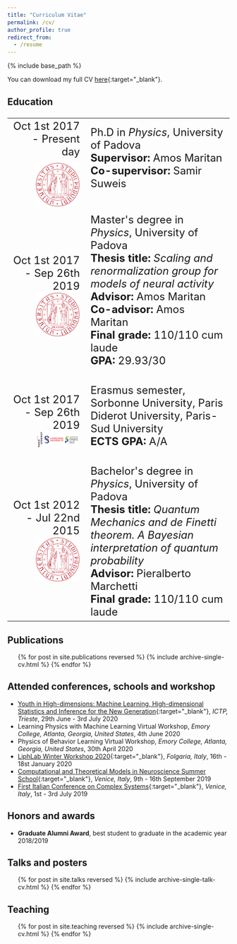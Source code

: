 ```yaml
---
title: "Curriculum Vitae"
permalink: /cv/
author_profile: true
redirect_from:
  - /resume
---
```


{% include base_path %}

You can download my full CV [here](/files/CV.pdf){:target="_blank"}<!--_-->.


## Education
<font size="5">
<table>
  <tr>
    <td width="35%"><div align="right">Oct 1st 2017 - Present day<br>
	  <img src='/images/unipd.png' style="padding-top: 10px;" width="100"></div></td>
    <td width="65%">Ph.D in <i>Physics</i>, University of Padova<br>
	 <b>Supervisor:</b> Amos Maritan<br>
		   <b>Co-supervisor:</b> Samir Suweis<br><br>
   </td>
  </tr>
  <tr>
    <td width="35%"><div align="right">Oct 1st 2017 - Sep 26th 2019<br>
		<img src="/images/unipd.png" width="100"></div></td>
		<td width="65%">Master's degree in <i>Physics</i>, University of Padova<br>
      <b>Thesis title:</b> <i>Scaling and renormalization group for models of neural activity</i><br>
	 		<b>Advisor:</b> Amos Maritan<br>
      <b>Co-advisor:</b> Amos Maritan<br>
      <b>Final grade:</b> 110/110 cum laude<br>
      <b>GPA:</b> 29.93/30<br><br>
    </td>
  </tr>
  <tr>
    <td width="35%"><div align="right">Oct 1st 2017 - Sep 26th 2019<br>
		<img src="/images/logo_paris.png" width="100"></div></td>
		<td width="65%">Erasmus semester, Sorbonne University, Paris Diderot University, Paris-Sud University<br>
      <b>ECTS GPA:</b> A/A<br><br>
    </td>
  </tr>
  <tr>
    <td width="35%"><div align="right">Oct 1st 2012 - Jul 22nd 2015<br>
			<img src="/images/unipd.png" width="100"></div></td>
		<td width="65%">Bachelor's degree in <i>Physics</i>, University of Padova<br>
      <b>Thesis title:</b> <i>Quantum Mechanics and de Finetti theorem. A Bayesian interpretation of quantum probability</i><br>
	 		<b>Advisor:</b> Pieralberto Marchetti<br>
      <b>Final grade:</b> 110/110 cum laude<br>
    </td>
  </tr>
</table>
</font>

## Publications
  <ul>{% for post in site.publications reversed %}
    {% include archive-single-cv.html %}
  {% endfor %}</ul>


## Attended conferences, schools and workshop
* [Youth in High-dimensions: Machine Learning, High-dimensional Statistics and Inference for the New Generation](http://indico.ictp.it/event/9409/){:target="_blank"}<!--_-->, *ICTP, Trieste*, 29th June - 3rd July 2020
* Learning Physics with Machine Learning Virtual Workshop, *Emory College, Atlanta, Georgia, United States*, 4th June 2020
* Physics of Behavior Learning Virtual Workshop, *Emory College, Atlanta, Georgia, United States*, 30th April 2020
* [LiphLab Winter Workshop 2020](https://www.liphlab.com/workshops/winter-workshop-2020/){:target="_blank"}<!--_-->, *Folgaria, Italy*, 16th - 18st January 2020
* [Computational and Theoretical Models in Neuroscience Summer School](https://liphlab.github.io/ContamiNeuro/){:target="_blank"}<!--_-->, *Venice, Italy*, 9th - 16th September 2019
* [First Italian Conference on Complex Systems](http://italy.cssociety.org/index.php/ccs-italy-2019/){:target="_blank"}<!--_-->, *Venice, Italy*, 1st - 3rd July 2019


## Honors and awards
* **Graduate Alumni Award**, best student to graduate in the academic year 2018/2019

## Talks and posters
  <ul>{% for post in site.talks reversed %}
    {% include archive-single-talk-cv.html %}
  {% endfor %}</ul>

## Teaching
  <ul>{% for post in site.teaching reversed %}
    {% include archive-single-cv.html %}
  {% endfor %}</ul>
